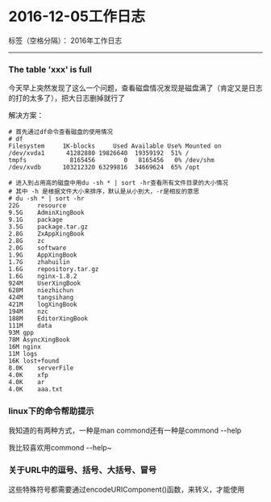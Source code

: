 # 2016-12-05工作日志

标签（空格分隔）： 2016年工作日志

---

### The table 'xxx' is full

今天早上突然发现了这么一个问题，查看磁盘情况发现是磁盘满了（肯定又是日志的打的太多了），把大日志删掉就行了

解决方案：

``` commond
# 首先通过df命令查看磁盘的使用情况
# df
Filesystem     1K-blocks     Used Available Use% Mounted on
/dev/xvda1      41282880 19826640  19359192  51% /
tmpfs            8165456        0   8165456   0% /dev/shm
/dev/xvdb      103212320 63299816  34669624  65% /opt

# 进入到占用高的磁盘中用du -sh * | sort -hr查看所有文件目录的大小情况
# 其中 -h 是根据文件大小来排序，默认是从小到大，-r是相反的意思
# du -sh * | sort -hr
22G	    resource
9.5G	AdminXingBook
9.1G	package
3.5G	package.tar.gz
2.8G	ZxAppXingBook
2.8G	zc
2.0G	software
1.9G	AppXingBook
1.7G	zhahuilin
1.6G	repository.tar.gz
1.6G	nginx-1.8.2
924M	UserXingBook
628M	niezhichun
424M	tangsihang
421M	logXingBook
194M	nzc
188M	EditorXingBook
111M	data
93M	gpp
78M	AsyncXingBook
16M	nginx
11M	logs
16K	lost+found
8.0K	serverFile
4.0K	xfp
4.0K	ar
4.0K	aaa.txt
```

### linux下的命令帮助提示

我知道的有两种方式，一种是man commond还有一种是commond --help

我比较喜欢用commond --help~

### 关于URL中的逗号、括号、大括号、冒号

这些特殊符号都需要通过encodeURIComponent()函数，来转义，才能使用